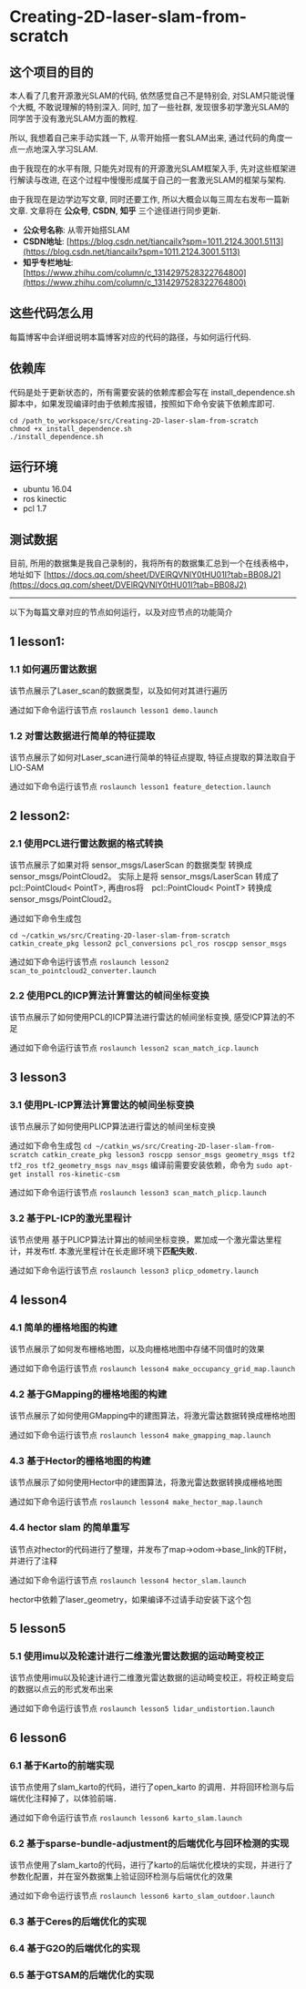 # Creating-2D-laser-slam-from-scratch

## 这个项目的目的

本人看了几套开源激光SLAM的代码, 依然感觉自己不是特别会, 对SLAM只能说懂个大概, 不敢说理解的特别深入. 同时, 加了一些社群, 发现很多初学激光SLAM的同学苦于没有激光SLAM方面的教程.

所以, 我想着自己来手动实践一下, 从零开始搭一套SLAM出来, 通过代码的角度一点一点地深入学习SLAM.

由于我现在的水平有限, 只能先对现有的开源激光SLAM框架入手, 先对这些框架进行解读与改进, 在这个过程中慢慢形成属于自己的一套激光SLAM的框架与架构. 


由于我现在是边学边写文章, 同时还要工作, 所以大概会以每三周左右发布一篇新文章. 文章将在 **公众号**, **CSDN**, **知乎** 三个途径进行同步更新.

 - **公众号名称**: 从零开始搭SLAM
 - **CSDN地址**: [https://blog.csdn.net/tiancailx?spm=1011.2124.3001.5113](https://blog.csdn.net/tiancailx?spm=1011.2124.3001.5113)
 - **知乎专栏地址**: [https://www.zhihu.com/column/c_1314297528322764800](https://www.zhihu.com/column/c_1314297528322764800)

## 这些代码怎么用
每篇博客中会详细说明本篇博客对应的代码的路径，与如何运行代码.

## 依赖库
代码是处于更新状态的，所有需要安装的依赖库都会写在 install_dependence.sh 脚本中，如果发现编译时由于依赖库报错，按照如下命令安装下依赖库即可.
```
cd /path_to_workspace/src/Creating-2D-laser-slam-from-scratch
chmod +x install_dependence.sh
./install_dependence.sh
```

## 运行环境
- ubuntu 16.04
- ros kinectic
- pcl 1.7

## 测试数据
目前, 所用的数据集是我自己录制的，我将所有的数据集汇总到一个在线表格中，地址如下
[https://docs.qq.com/sheet/DVElRQVNlY0tHU01I?tab=BB08J2](https://docs.qq.com/sheet/DVElRQVNlY0tHU01I?tab=BB08J2)

---

以下为每篇文章对应的节点如何运行，以及对应节点的功能简介

## 1 lesson1: 

### 1.1 如何遍历雷达数据
该节点展示了Laser_scan的数据类型，以及如何对其进行遍历

通过如下命令运行该节点
`roslaunch lesson1 demo.launch`

### 1.2 对雷达数据进行简单的特征提取
该节点展示了如何对Laser_scan进行简单的特征点提取, 特征点提取的算法取自于LIO-SAM

通过如下命令运行该节点
`roslaunch lesson1 feature_detection.launch`

## 2 lesson2: 

### 2.1 使用PCL进行雷达数据的格式转换
该节点展示了如果对将 sensor_msgs/LaserScan 的数据类型 转换成 sensor_msgs/PointCloud2。
实际上是将 sensor_msgs/LaserScan 转成了 pcl::PointCloud< PointT>, 再由ros将　pcl::PointCloud< PointT> 转换成 sensor_msgs/PointCloud2。

通过如下命令生成包

```
cd ~/catkin_ws/src/Creating-2D-laser-slam-from-scratch
catkin_create_pkg lesson2 pcl_conversions pcl_ros roscpp sensor_msgs 
```

通过如下命令运行该节点
`roslaunch lesson2 scan_to_pointcloud2_converter.launch`

### 2.2 使用PCL的ICP算法计算雷达的帧间坐标变换
该节点展示了如何使用PCL的ICP算法进行雷达的帧间坐标变换, 感受ICP算法的不足

通过如下命令运行该节点
`roslaunch lesson2 scan_match_icp.launch`

## 3 lesson3

### 3.1 使用PL-ICP算法计算雷达的帧间坐标变换
该节点展示了如何使用PLICP算法进行雷达的帧间坐标变换

通过如下命令生成包
`
cd ~/catkin_ws/src/Creating-2D-laser-slam-from-scratch
catkin_create_pkg lesson3 roscpp sensor_msgs geometry_msgs tf2 tf2_ros tf2_geometry_msgs nav_msgs
`
编译前需要安装依赖，命令为
`sudo apt-get install ros-kinetic-csm`

通过如下命令运行该节点
`roslaunch lesson3 scan_match_plicp.launch`

### 3.2 基于PL-ICP的激光里程计
该节点使用 基于PLICP算法计算出的帧间坐标变换，累加成一个激光雷达里程计，并发布tf.
本激光里程计在长走廊环境下**匹配失败**．

通过如下命令运行该节点
`roslaunch lesson3 plicp_odometry.launch`

## 4 lesson4

### 4.1 简单的栅格地图的构建
该节点展示了如何发布栅格地图，以及向栅格地图中存储不同值时的效果

通过如下命令运行该节点
`roslaunch lesson4 make_occupancy_grid_map.launch`

### 4.2 基于GMapping的栅格地图的构建
该节点展示了如何使用GMapping中的建图算法，将激光雷达数据转换成栅格地图

通过如下命令运行该节点
`roslaunch lesson4 make_gmapping_map.launch`

### 4.3 基于Hector的栅格地图的构建
该节点展示了如何使用Hector中的建图算法，将激光雷达数据转换成栅格地图

通过如下命令运行该节点
`roslaunch lesson4 make_hector_map.launch`

### 4.4 hector slam 的简单重写
该节点对hector的代码进行了整理，并发布了map->odom->base_link的TF树，并进行了注释

通过如下命令运行该节点
`roslaunch lesson4 hector_slam.launch`

hector中依赖了laser_geometry，如果编译不过请手动安装下这个包

## 5 lesson5
### 5.1 使用imu以及轮速计进行二维激光雷达数据的运动畸变校正
该节点使用imu以及轮速计进行二维激光雷达数据的运动畸变校正，将校正畸变后的数据以点云的形式发布出来

通过如下命令运行该节点
`roslaunch lesson5 lidar_undistortion.launch`

## 6 lesson6
### 6.1 基于Karto的前端实现
该节点使用了slam_karto的代码，进行了open_karto 的调用．并将回环检测与后端优化注释掉了，以体验前端．

通过如下命令运行该节点
`roslaunch lesson6 karto_slam.launch`

### 6.2 基于sparse-bundle-adjustment的后端优化与回环检测的实现
该节点使用了slam_karto的代码，进行了karto的后端优化模块的实现，并进行了参数化配置，并在室外数据集上验证回环检测与后端优化的效果

通过如下命令运行该节点
`roslaunch lesson6 karto_slam_outdoor.launch`

### 6.3 基于Ceres的后端优化的实现

### 6.4 基于G2O的后端优化的实现

### 6.5 基于GTSAM的后端优化的实现

